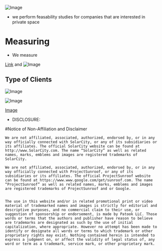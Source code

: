 ![Image](https://upload.wikimedia.org/wikipedia/commons/2/20/Illustrated_catalogue_and_price-list_of_drawing_and_tracing_papers%2C_sun_print_papers_and_equipments%2C_drawing_instruments_and_materials%2C_surveying_instruments%2C_accessories%2C_etc._-_Kolesch_and_Company._%2814597425137%29.jpg)
 - we perform feasability studies for companies that are interested in private space 
# Measuring
 - We measure 




[Link](url) and ![Image](src)

## Type of Clients

![Image](http://techomebuilder.com/wp-content/uploads/2015/10/case-studies_solar-city1.jpg)

![Image](http://cramer.com/webhook-uploads/1439904145937/ProjectSunroof.jpg)

[Image](https://www.metal-archives.com/images/3/5/4/0/3540257238_logo.jpg)
 - DISCLOSURE:
 
#Notice of Non-Affiliation and Disclaimer 

```
We are not affiliated, associated, authorized, endorsed by, or in any way officially connected with SolarCity, or any of its subsidiaries or its affiliates. The official SolarCity website can be found at http://www.SolarCity.com. The name “SolarCity” as well as related names, marks, emblems and images are registered trademarks of SolarCity. 

We are not affiliated, associated, authorized, endorsed by, or in any way officially connected with ProjectSunroof, or any of its subsidiaries or its affiliates. The official ProjectSunroof website can be found at https://www.www.google.com/get/sunroof.com. The name “ProjectSunroof” as well as related names, marks, emblems and images are registered trademarks of ProjectSunroof and or Google. 


The use in this website and/or in related promotional print or video material of trademarked names and images is strictly for editorial and descriptive purposes, and no commercial claim to their use, or suggestion of sponsorship or endorsement, is made by Patook LLC. Those words or terms that the authors and publisher have reason to believe are trademarks are designated as such by the use of initial capitalization, where appropriate. However no attempt has been made to identify or designate all words or terms to which trademark or other proprietary rights may exist. Nothing contained herein is intended to express a judgment on, or affect the validity of legal status of, any word or term as a trademark, service mark, or other proprietary mark.
```
